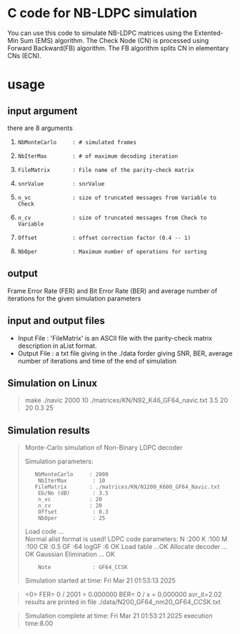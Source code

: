 # C code for NB-LDPC simulation

You can use this code to simulate NB-LDPC matrices using the Extented-Min Sum (EMS) algorithm.
 The Check Node (CN) is processed using Forward Backward(FB) algorithm. The FB algorithm splits CN in elementary CNs (ECN).

# usage

## input argument
 there are 8 arguments
 1.		NbMonteCarlo     : # simulated frames
 1.		NbIterMax        : # of maximum decoding iteration
 1.		FileMatrix       : File name of the parity-check matrix
 1.		snrValue         : snrValue
 1.		n_vc             : size of truncated messages from Variable to Check
 1.		n_cv	         : size of truncated messages from Check to Variable
 1.		Offset           : offset correction factor (0.4 -- 1)
 1.		NbOper           : Maximum number of operations for sorting
 
 ## output

Frame Error Rate (FER) and Bit Error Rate (BER) and average number of iterations for the given simulation parameters

## input and output files
 * Input File : 'FileMatrix' is an ASCII file with the parity-check matrix description in aList format.
 * Output File : a txt file giving in the ./data forder giving SNR, BER, average number of iterations and time of the end of simulation

## Simulation on Linux

> make
> ./navic 2000 10 ./matrices/KN/N92_K46_GF64_navic.txt 3.5 20 20 0.3 25

## Simulation results

> Monte-Carlo simulation of Non-Binary LDPC decoder
>
> Simulation parameters:
>
>        NbMonteCarlo     : 2000
>         NbIterMax        : 10
 >        FileMatrix       : ./matrices/KN/N1200_K600_GF64_Navic.txt
>         Eb/No (dB)       : 3.5
>         n_vc            : 20
>         n_cv            : 20
>         Offset           : 0.3
>         NbOper           : 25
> Load code  ...  
> Normal alist format is used! 
> LDPC code parameters: 
>         N      :200 
>         K      :100 
>         M      :100 
>         CR     :0.5 
>         GF     :64 
>         logGF  :6
> OK 
> Load table ...OK 
> Allocate decoder ... OK 
> Gaussian Elimination ...  OK 
>
>         Note             : GF64_CCSK
> Simulation started at time: Fri Mar 21 01:53:13 2025
 
> <0> FER= 0 / 2001 = 0.000000 BER= 0 / x = 0.000000  avr_it=2.02 
> results are printed in file ./data/N200_GF64_nm20_GF64_CCSK.txt 

> Simulation complete at time: Fri Mar 21 01:53:21 2025
> execution time:8.00